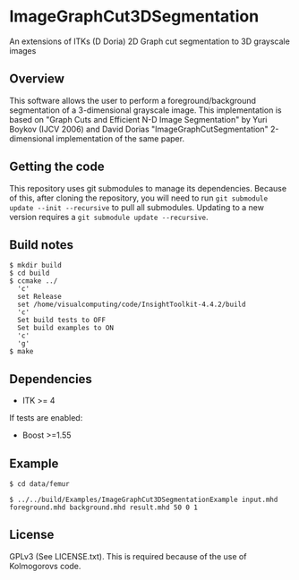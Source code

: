 ImageGraphCut3DSegmentation
===========================
An extensions of ITKs (D Doria) 2D Graph cut segmentation to 3D grayscale images

Overview
--------
This software allows the user to perform a foreground/background segmentation of a 3-dimensional grayscale image. This 
implementation is based on "Graph Cuts and Efficient N-D Image Segmentation" by Yuri Boykov (IJCV 2006) and David Dorias
"ImageGraphCutSegmentation" 2-dimensional implementation of the same paper.

Getting the code
----------------
This repository uses git submodules to manage its dependencies. Because of this, after cloning the repository, you will
need to run `git submodule update --init --recursive` to pull all submodules. Updating to a new version requires a
`git submodule update --recursive`.


Build notes
------------------
```
$ mkdir build
$ cd build
$ ccmake ../ 
  'c'
  set Release
  set /home/visualcomputing/code/InsightToolkit-4.4.2/build
  'c'
  Set build tests to OFF
  Set build examples to ON
  'c'
  'g'
$ make
```

Dependencies
------------
- ITK >= 4

If tests are enabled: 
- Boost >=1.55

Example
-------
```
$ cd data/femur

$ ../../build/Examples/ImageGraphCut3DSegmentationExample input.mhd foreground.mhd background.mhd result.mhd 50 0 1

```

License
--------
GPLv3 (See LICENSE.txt). This is required because of the use of Kolmogorovs code.